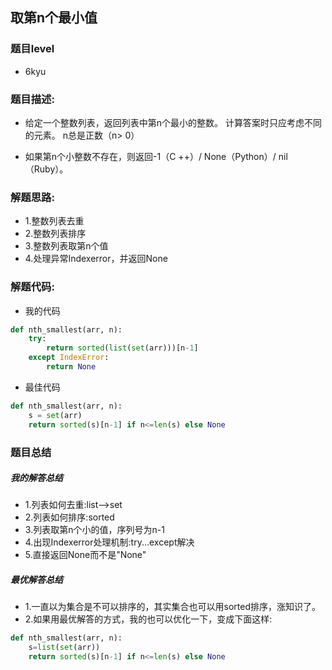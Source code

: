 ## 取第n个最小值
### 题目level
* 6kyu

### 题目描述:

* 给定一个整数列表，返回列表中第n个最小的整数。 计算答案时只应考虑不同的元素。 n总是正数（n> 0）

* 如果第n个小整数不存在，则返回-1（C ++）/ None（Python）/ nil（Ruby）。

### 解题思路:
* 1.整数列表去重
* 2.整数列表排序
* 3.整数列表取第n个值
* 4.处理异常Indexerror，并返回None

### 解题代码:

* 我的代码

```python
def nth_smallest(arr, n):
    try:
        return sorted(list(set(arr)))[n-1]
    except IndexError:
        return None
```

* 最佳代码
```python
def nth_smallest(arr, n):
    s = set(arr)
    return sorted(s)[n-1] if n<=len(s) else None
```

### 题目总结
##### 我的解答总结
* 1.列表如何去重:list-->set
* 2.列表如何排序:sorted
* 3.列表取第n个小的值，序列号为n-1
* 4.出现Indexerror处理机制:try...except解决
* 5.直接返回None而不是"None"

##### 最优解答总结
* 1.一直以为集合是不可以排序的，其实集合也可以用sorted排序，涨知识了。
* 2.如果用最优解答的方式，我的也可以优化一下，变成下面这样:

```python
def nth_smallest(arr, n):
    s=list(set(arr))
    return sorted(s)[n-1] if n<=len(s) else None
```
